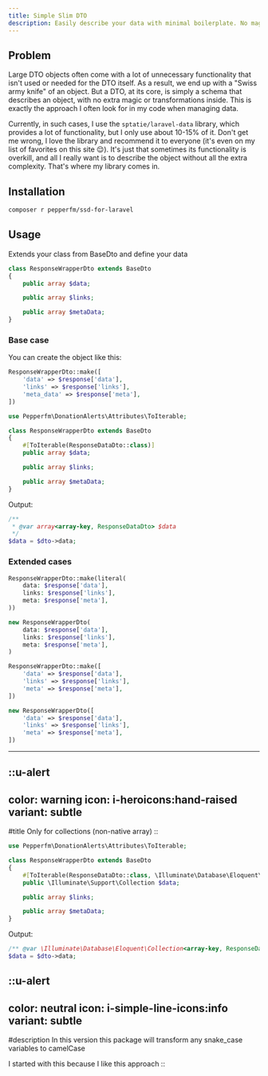 ```yaml
---
title: Simple Slim DTO
description: Easily describe your data with minimal boilerplate. No magic, no transformations — just pure, readable schema
---
```


## Problem
Large DTO objects often come with a lot of unnecessary functionality that isn't used or needed for the DTO itself. As a result, we end up with a "Swiss army knife" of an object. But a DTO, at its core, is simply a schema that describes an object, with no extra magic or transformations inside. This is exactly the approach I often look for in my code when managing data.

Currently, in such cases, I use the `sptatie/laravel-data` library, which provides a lot of functionality, but I only use about 10-15% of it. Don't get me wrong, I love the library and recommend it to everyone (it's even on my list of favorites on this site 😌). It's just that sometimes its functionality is overkill, and all I really want is to describe the object without all the extra complexity. That's where my library comes in.

## Installation

```bash
composer r pepperfm/ssd-for-laravel
```

## Usage

Extends your class from BaseDto and define your data
```php
class ResponseWrapperDto extends BaseDto
{
    public array $data;

    public array $links;

    public array $metaData;
}
```

### Base case
You can create the object like this:
```php
ResponseWrapperDto::make([
    'data' => $response['data'],
    'links' => $response['links'],
    'meta_data' => $response['meta'],
])
```
```php
use Pepperfm\DonationAlerts\Attributes\ToIterable;

class ResponseWrapperDto extends BaseDto
{
    #[ToIterable(ResponseDataDto::class)]
    public array $data;

    public array $links;

    public array $metaData;
}
```
Output:
```php
/**
 * @var array<array-key, ResponseDataDto> $data 
 */
$data = $dto->data;
```

### Extended cases
```php
ResponseWrapperDto::make(literal(
    data: $response['data'],
    links: $response['links'],
    meta: $response['meta'],
))
```
```php
new ResponseWrapperDto(
    data: $response['data'],
    links: $response['links'],
    meta: $response['meta'],
)
```
```php
ResponseWrapperDto::make([
    'data' => $response['data'],
    'links' => $response['links'],
    'meta' => $response['meta'],
])
```
```php
new ResponseWrapperDto([
    'data' => $response['data'],
    'links' => $response['links'],
    'meta' => $response['meta'],
])
```
---

::u-alert
---
color: warning
icon: i-heroicons:hand-raised
variant: subtle
---
#title
Only for collections (non-native array)
::

```php
use Pepperfm\DonationAlerts\Attributes\ToIterable;

class ResponseWrapperDto extends BaseDto
{
    #[ToIterable(ResponseDataDto::class, \Illuminate\Database\Eloquent\Collection::class)]
    public \Illuminate\Support\Collection $data;

    public array $links;

    public array $metaData;
}
```
Output:
```php
/** @var \Illuminate\Database\Eloquent\Collection<array-key, ResponseDataDto> $data */
$data = $dto->data;
```

::u-alert
---
color: neutral
icon: i-simple-line-icons:info
variant: subtle
---
#description
In this version this package will transform any snake_case variables to camelCase

I started with this because I like this approach
::
